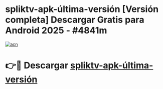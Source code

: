 # spliktv-apk-última-versión  [Versión completa] Descargar Gratis para Android 2025 - #4841m

[![acn](https://github.com/user-attachments/assets/0f9c940e-d8b0-45ae-aac7-cd30a18b3e1c)](https://apps.freeplayer.one?title=spliktv-apk-última-versión&ref=9F)

# 👉🔴 Descargar [spliktv-apk-última-versión](https://apps.freeplayer.one?title=spliktv-apk-última-versión&ref=9F)
